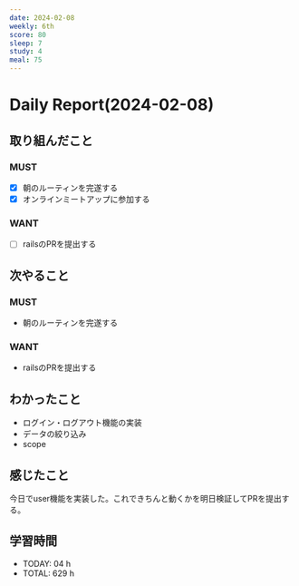 ```yaml
---
date: 2024-02-08
weekly: 6th
score: 80
sleep: 7
study: 4
meal: 75
---
```

# Daily Report(2024-02-08)
## 取り組んだこと
### MUST
- [x] 朝のルーティンを完遂する
- [x] オンラインミートアップに参加する
### WANT
- [ ] railsのPRを提出する
## 次やること
### MUST
- 朝のルーティンを完遂する
### WANT
- railsのPRを提出する
## わかったこと
- ログイン・ログアウト機能の実装
- データの絞り込み
- scope
## 感じたこと
今日でuser機能を実装した。これできちんと動くかを明日検証してPRを提出する。
## 学習時間
- TODAY: 04 h
- TOTAL: 629 h
